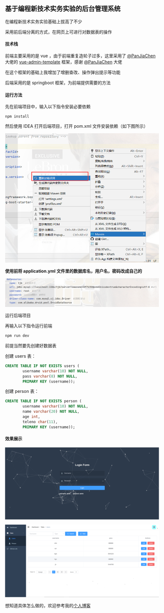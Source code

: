 ## 基于编程新技术实务实验的后台管理系统

在编程新技术实务实验基础上拔高了不少

采用前后端分离的方式，在网页上可进行对数据表的操作

#### 技术栈

前端主要采用的是 vue ，由于前端重复造轮子过多，这里采用了 [@PanJiaChen](https://github.com/PanJiaChen) 大佬的 [vue-admin-template](https://github.com/PanJiaChen/vue-admin-template) 框架，感谢 [@PanJiaChen](https://github.com/PanJiaChen) 大佬

在这个框架的基础上我增加了增删查改、操作弹出提示等功能

后端采用的是 springboot 框架，为前端提供需要的方法

#### 运行方法

先在前端项目中，输入以下指令安装必要依赖
```
npm install
```

然后使用 IDEA 打开后端项目，打开 pom.xml 文件安装依赖（如下图所示）

![](img/1.png)

**使用前将 application.yml 文件里的数据库名，用户名，密码改成自己的**

![](img/2.png)

运行后端项目

再输入以下指令运行前端
```sh
npm run dev
```
前提当然要先创建好数据表

创建 users 表：
```sql
CREATE TABLE IF NOT EXISTS users (
        username varchar(10) NOT NULL,
        pass varchar(8) NOT NULL,
        PRIMARY KEY (username));
```

创建 person 表：
```sql
CREATE TABLE IF NOT EXISTS person (
        username varchar(10) NOT NULL,
        name varchar(20) NOT NULL,
        age int,
        teleno char(11),
        PRIMARY KEY (username));
```

#### 效果展示

![](img/3.png)

![](img/4.png)

想知道具体怎么做的，欢迎参考我的[个人博客](https://tjbnbb.github.io/)